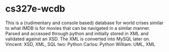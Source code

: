 cs327e-wcdb
===========

This is a (rudimentary and console based) database for world crises similar to what IMDB is for movies that can be navigated in a similar manner. Parsed and accessed through python and initially stored in XML and validated against an XSD. The XML is converted into MySQL later on.
Vincent: XSD, XML, SQL
Iwo: Python
Carlos: Python
William: UML, XML
